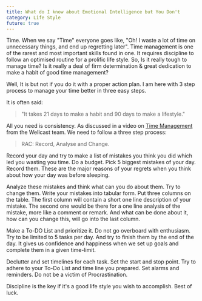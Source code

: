 ```yaml
---
title: What do I know about Emotional Intelligence but You Don't
category: Life Style
future: true
---
```



Time. When we say "Time" everyone goes like, "Oh! I waste a lot of time on unnecessary things, and end up regretting later". Time management is one of the rarest and most important skills found in one. It requires discipline to follow an optimised routine for a prolific life style. So, Is it really tough to manage time? Is it really a deal of firm determination & great dedication to make a habit of good time management?

Well, It is but not if you do it with a proper action plan. I am here with 3 step process to manage your time better in three easy steps.

It is often said:

>"It takes 21 days to make a habit and 90 days to make a lifestyle."

All you need is consistency. As discussed in a video on [Time Management](https://www.youtube.com/watch?v=VUk6LXRZMMk) from the Wellcast team. We need to follow a three step process:

>RAC: Record, Analyse and Change.

Record your day and try to make a list of mistakes you think you did which led you wasting you time. Do a budget. Pick 5 biggest mistakes of your day. Record them. These are the major reasons of your regrets when you think about how your day was before sleeping.

Analyze these mistakes and think what can you do about them. Try to change them. Write your mistakes into tabular form. Put three columns on the table. The first column will contain a short one line description of your mistake. The second one would be there for a one line analysis of the mistake, more like a comment or remark. And what can be done about it, how can you change this, will go into the last column.

Make a To-DO List and prioritize it. Do not go overboard with enthusiasm. Try to be limited to 5 tasks per day. And try to finish them by the end of the day. It gives us confidence and happiness when we set up goals and complete them in a given time-limit.

Declutter and set timelines for each task. Set the start and stop point. Try to adhere to your To-Do List and time line you prepared. Set alarms and reminders. Do not be a victim of Procrastination.

Discipline is the key if it's a good life style you wish to accomplish.
Best of luck.
